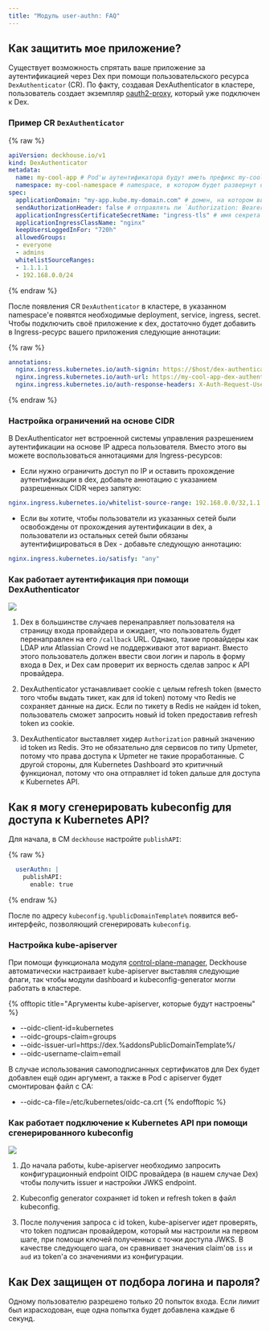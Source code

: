 ```yaml
---
title: "Модуль user-authn: FAQ"
---
```


## Как защитить мое приложение?

Существует возможность спрятать ваше приложение за аутентификацией через Dex при помощи пользовательского ресурса `DexAuthenticator` (CR).
По факту, создавая DexAuthenticator в кластере, пользователь создает экземпляр [oauth2-proxy](https://github.com/pusher/oauth2_proxy), который уже подключен к Dex.

### Пример CR `DexAuthenticator`

{% raw %}
```yaml
apiVersion: deckhouse.io/v1
kind: DexAuthenticator
metadata:
  name: my-cool-app # Pod'ы аутентификатора будут иметь префикс my-cool-app
  namespace: my-cool-namespace # namespace, в котором будет развернут dex-authenticator
spec:
  applicationDomain: "my-app.kube.my-domain.com" # домен, на котором висит ваше приложение
  sendAuthorizationHeader: false # отправлять ли `Authorization: Bearer` header приложению, полезно в связке с auth_request в nginx
  applicationIngressCertificateSecretName: "ingress-tls" # имя секрета с tls сертификатом
  applicationIngressClassName: "nginx"
  keepUsersLoggedInFor: "720h"
  allowedGroups:
  - everyone
  - admins
  whitelistSourceRanges:
  - 1.1.1.1
  - 192.168.0.0/24
```
{% endraw %}

После появления CR `DexAuthenticator` в кластере, в указанном namespace'е появятся необходимые deployment, service, ingress, secret.
Чтобы подключить своё приложение к dex, достаточно будет добавить в Ingress-ресурс вашего приложения следующие аннотации:

{% raw %}
```yaml
annotations:
  nginx.ingress.kubernetes.io/auth-signin: https://$host/dex-authenticator/sign_in
  nginx.ingress.kubernetes.io/auth-url: https://my-cool-app-dex-authenticator.my-cool-namespace.svc.{{ домен вашего кластера, например | cluster.local }}/dex-authenticator/auth
  nginx.ingress.kubernetes.io/auth-response-headers: X-Auth-Request-User,X-Auth-Request-Email
```
{% endraw %}

### Настройка ограничений на основе CIDR

В DexAuthenticator нет встроенной системы управления разрешением аутентификации на основе IP адреса пользователя. Вместо этого вы можете воспользоваться аннотациями для Ingress-ресурсов:

* Если нужно ограничить доступ по IP и оставить прохождение аутентификации в dex, добавьте аннотацию с указанием разрешенных CIDR через запятую:
```yaml
nginx.ingress.kubernetes.io/whitelist-source-range: 192.168.0.0/32,1.1.1.1`
```
* Если вы хотите, чтобы пользователи из указанных сетей были освобождены от прохождения аутентификации в dex, а пользователи из остальных сетей были обязаны аутентифицироваться в Dex - добавьте следующую аннотацию:
```yaml
nginx.ingress.kubernetes.io/satisfy: "any"
```

### Как работает аутентификация при помощи DexAuthenticator

<img src="../../images/150-user-authn/dex_login.svg">

1. Dex в большинстве случаев перенаправляет пользователя на страницу входа провайдера и ожидает, что пользователь будет перенаправлен на его `/callback` URL. Однако, такие провайдеры как LDAP или Atlassian Crowd не поддерживают этот вариант. Вместо этого пользователь должен ввести свои логин и пароль в форму входа в Dex, и Dex сам проверит их верность сделав запрос к API провайдера.

2. DexAuthenticator устанавливает cookie с целым refresh token (вместо того чтобы выдать тикет, как для id token) потому что Redis не сохраняет данные на диск.
Если по тикету в Redis не найден id token, пользователь сможет запросить новый id token предоставив refresh token из cookie.

3. DexAuthenticator выставляет хидер `Authorization` равный значению id token из Redis. Это не обязательно для сервисов по типу Upmeter, потому что права доступа к Upmeter не такие проработанные.
С другой стороны, для Kubernetes Dashboard это критичный функционал, потому что она отправляет id token дальше для доступа к Kubernetes API.

## Как я могу сгенерировать kubeconfig для доступа к Kubernetes API?

Для начала, в CM `deckhouse` настройте `publishAPI`:

{% raw %}
```yaml
  userAuthn: |
    publishAPI:
      enable: true
```
{% endraw %}

После по адресу `kubeconfig.%publicDomainTemplate%` появится веб-интерфейс, позволяющий сгенерировать `kubeconfig`.

### Настройка kube-apiserver

При помощи функционала модуля [control-plane-manager](../../modules/040-control-plane-manager/), Deckhouse автоматически настраивает kube-apiserver выставляя следующие флаги, так чтобы модули dashboard и kubeconfig-generator могли работать в кластере.

{% offtopic title="Аргументы kube-apiserver, которые будут настроены" %}

* --oidc-client-id=kubernetes
* --oidc-groups-claim=groups
* --oidc-issuer-url=https://dex.%addonsPublicDomainTemplate%/
* --oidc-username-claim=email

В случае использования самоподписанных сертификатов для Dex будет добавлен ещё один аргумент, а также в Pod с apiserver будет смонтирован файл с CA:

* --oidc-ca-file=/etc/kubernetes/oidc-ca.crt
  {% endofftopic %}

### Как работает подключение к Kubernetes API при помощи сгенерированного kubeconfig

<img src="../../images/150-user-authn/kubeconfig_dex.svg">

1. До начала работы, kube-apiserver необходимо запросить конфигурационный endpoint OIDC провайдера (в нашем случае Dex) чтобы получить issuer и настройки JWKS endpoint.

2. Kubeconfig generator сохраняет id token и refresh token в файл kubeconfig.

3. После получения запроса с id token, kube-apiserver идет проверять, что token подписан провайдером, который мы настроили на первом шаге, при помощи ключей полученных с точки доступа JWKS. В качестве следующего шага, он сравнивает значения claim'ов `iss` и `aud` из token'а со значениями из конфигурации. 


## Как Dex защищен от подбора логина и пароля?

Одному пользователю разрешено только 20 попыток входа. Если лимит был израсходован, еще одна попытка будет добавлена каждые 6 секунд.

